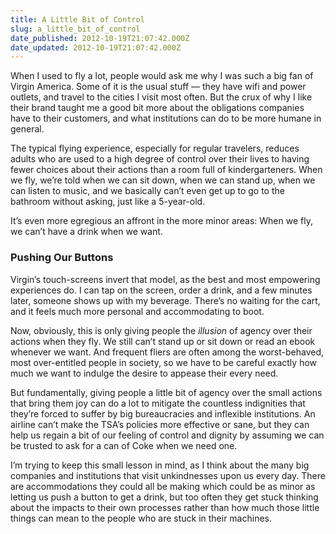 ```yaml
---
title: A Little Bit of Control
slug: a_little_bit_of_control
date_published: 2012-10-19T21:07:42.000Z
date_updated: 2012-10-19T21:07:42.000Z
---
```


When I used to fly a lot, people would ask me why I was such a big fan of Virgin America. Some of it is the usual stuff — they have wifi and power outlets, and travel to the cities I visit most often. But the crux of why I like their brand taught me a good bit more about the obligations companies have to their customers, and what institutions can do to be more humane in general.

The typical flying experience, especially for regular travelers, reduces adults who are used to a high degree of control over their lives to having fewer choices about their actions than a room full of kindergarteners. When we fly, we’re told when we can sit down, when we can stand up, when we can listen to music, and we basically can’t even get up to go to the bathroom without asking, just like a 5-year-old.

It’s even more egregious an affront in the more minor areas: When we fly, we can’t have a drink when we want.

### Pushing Our Buttons

Virgin’s touch-screens invert that model, as the best and most empowering experiences do. I can tap on the screen, order a drink, and a few minutes later, someone shows up with my beverage. There’s no waiting for the cart, and it feels much more personal and accommodating to boot.

Now, obviously, this is only giving people the *illusion* of agency over their actions when they fly. We still can’t stand up or sit down or read an ebook whenever we want. And frequent fliers are often among the worst-behaved, most over-entitled people in society, so we have to be careful exactly how much we want to indulge the desire to appease their every need.

But fundamentally, giving people a little bit of agency over the small actions that bring them joy can do a lot to mitigate the countless indignities that they’re forced to suffer by big bureaucracies and inflexible institutions. An airline can’t make the TSA’s policies more effective or sane, but they can help us regain a bit of our feeling of control and dignity by assuming we can be trusted to ask for a can of Coke when we need one.

I’m trying to keep this small lesson in mind, as I think about the many big companies and institutions that visit unkindnesses upon us every day. There are accommodations they could all be making which could be as minor as letting us push a button to get a drink, but too often they get stuck thinking about the impacts to their own processes rather than how much those little things can mean to the people who are stuck in their machines.
